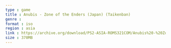 ```yaml
---
type : game
title : Anubis - Zone of the Enders (Japan) (Taikenban)
genre : 
format : iso
region : asia
link : https://archive.org/download/PS2-ASIA-ROMS321COM/Anubis%20-%20Zone%20of%20the%20Enders%20%28Japan%29%20%28Taikenban%29.7z
size : 370MB
---
```

